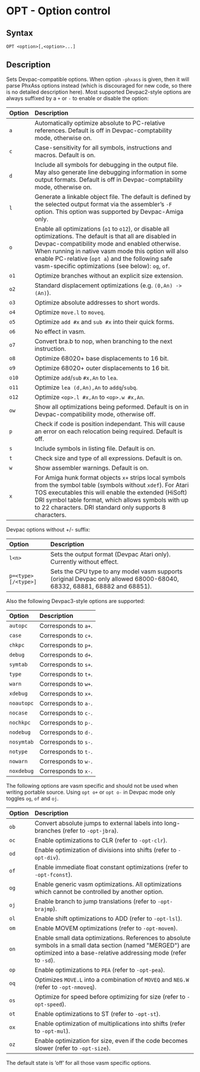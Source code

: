 # OPT - Option control

## Syntax
```assembly
OPT <option>[,<option>...]
```

## Description
Sets Devpac-compatible options. When option `-phxass` is given, then it will parse PhxAss options instead (which is discouraged for new code, so there is no detailed description here). Most supported Devpac2-style options are always suffixed by a `+` or `-` to enable or disable the option:

Option|Description
:-----|:----------
`a`|Automatically optimize absolute to PC-relative references. Default is off in Devpac-comptability mode, otherwise on.
`c`|Case-sensitivity for all symbols, instructions and macros. Default is on.
`d`|Include all symbols for debugging in the output file. May also generate line debugging information in some output formats. Default is off in Devpac-comptability mode, otherwise on.
`l`|Generate a linkable object file. The default is defined by the selected output format via the assembler’s `-F` option. This option was supported by Devpac-Amiga only.
`o`|Enable all optimizations (`o1` to `o12`), or disable all optimizations. The default is that all are disabled in Devpac-compatibility mode and enabled otherwise. When running in native vasm mode this option will also enable PC-relative (`opt a`) and the following safe vasm-specific optimizations (see below): `og`, `of`.
`o1`|Optimize branches without an explicit size extension.
`o2`|Standard displacement optimizations (e.g. `(0,An) -> (An)`).
`o3`|Optimize absolute addresses to short words.
`o4`|Optimize `move.l` to `moveq`.
`o5`|Optimize `add #x` and `sub #x` into their quick forms.
`o6`|No effect in vasm.
`o7`|Convert bra.b to nop, when branching to the next instruction.
`o8`|Optimize 68020+ base displacements to 16 bit.
`o9`|Optimize 68020+ outer displacements to 16 bit.
`o10`|Optimize `add`/`sub` `#x,An` to `lea`.
`o11`|Optimize `lea (d,An),An` to `addq`/`subq`.
`o12`|Optimize `<op>.l #x,An` to `<op>.w #x,An`.
`ow`|Show all optimizations being peformed. Default is on in Devpac-compatibility mode, otherwise off.
`p`|Check if code is position independant. This will cause an error on each relocation being required. Default is off.
`s`|Include symbols in listing file. Default is on.
`t`|Check size and type of all expressions. Default is on.
`w`|Show assembler warnings. Default is on.
`x`|For Amiga hunk format objects `x+` strips local symbols from the symbol table (symbols without `xdef`). For Atari TOS executables this will enable the extended (HiSoft) DRI symbol table format, which allows symbols with up to 22 characters. DRI standard only supports 8 characters.

Devpac options without +/- suffix:

Option|Description
:-----|:----------
`l<n>`|Sets the output format (Devpac Atari only). Currently without effect.
`p=<type>[/<type>]`|Sets the CPU type to any model vasm supports (original Devpac only allowed 68000-68040, 68332, 68881, 68882 and 68851).

Also the following Devpac3-style options are supported:

Option|Description
:-----|:----------
`autopc`|Corresponds to `a+`.
`case`|Corresponds to `c+`.
`chkpc`|Corresponds to `p+`.
`debug`|Corresponds to `d+`.
`symtab`|Corresponds to `s+`.
`type`|Corresponds to `t+`.
`warn`|Corresponds to `w+`.
`xdebug`|Corresponds to `x+`.
`noautopc`|Corresponds to `a-`.
`nocase`|Corresponds to `c-`.
`nochkpc`|Corresponds to `p-`.
`nodebug`|Corresponds to `d-`.
`nosymtab`|Corresponds to `s-`.
`notype`|Corresponds to `t-`.
`nowarn`|Corresponds to `w-`.
`noxdebug`|Corresponds to `x-`.

The following options are vasm specific and should not be used when writing portable source. Using `opt o+` or `opt o-` in Devpac mode only toggles `og`, `of` and `oj`.

Option|Description
:-----|:----------
`ob`|Convert absolute jumps to external labels into long-branches (refer to `-opt-jbra`).
`oc`|Enable optimizations to CLR (refer to `-opt-clr`).
`od`|Enable optimization of divisions into shifts (refer to `-opt-div`).
`of`|Enable immediate float constant optimizations (refer to `-opt-fconst`).
`og`|Enable generic vasm optimizations. All optimizations which cannot be controlled by another option.
`oj`|Enable branch to jump translations (refer to `-opt-brajmp`).
`ol`|Enable shift optimizations to ADD (refer to `-opt-lsl`).
`om`|Enable MOVEM optimizations (refer to `-opt-movem`).
`on`|Enable small data optimizations. References to absolute symbols in a small data section (named "MERGED") are optimized into a base-relative addressing mode (refer to `-sd`).
`op`|Enable optimizations to `PEA` (refer to `-opt-pea`).
`oq`|Optimizes `MOVE.L` into a combination of `MOVEQ` and `NEG.W` (refer to `-opt-nmoveq`).
`os`|Optimize for speed before optimizing for size (refer to `-opt-speed`).
`ot`|Enable optimizations to ST (refer to `-opt-st`).
`ox`|Enable optimization of multiplications into shifts (refer to `-opt-mul`).
`oz`|Enable optimization for size, even if the code becomes slower (refer to `-opt-size`).

The default state is ’off’ for all those vasm specific options.